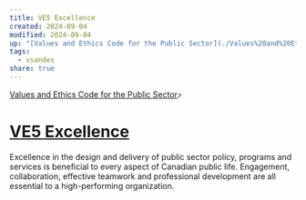 ```yaml
---
title: VE5 Excellence
created: 2024-09-04
modified: 2024-09-04
up: "[Values and Ethics Code for the Public Sector](./Values%20and%20Ethics%20Code%20for%20the%20Public%20Sector.md)"
tags:
  - vsandes
share: true
---
```

[Values and Ethics Code for the Public Sector](./Values%20and%20Ethics%20Code%20for%20the%20Public%20Sector.md)⤴️
# [VE5 Excellence](VE5%20Excellence.md)

Excellence in the design and delivery of public sector policy, programs and services is beneficial to every aspect of Canadian public life. Engagement, collaboration, effective teamwork and professional development are all essential to a high-performing organization.
